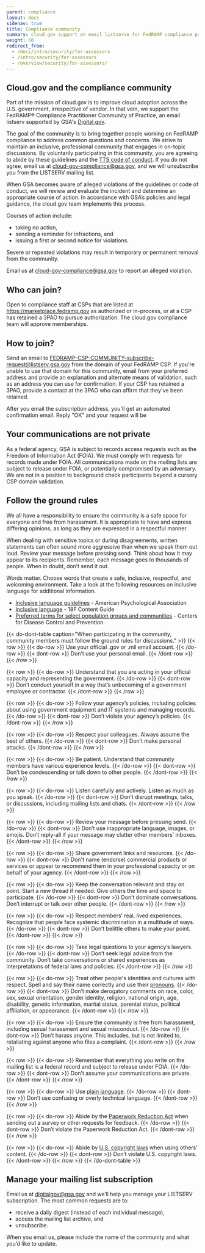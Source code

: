 ```yaml
---
parent: compliance
layout: docs
sidenav: true
title: Compliance community
summary: cloud.gov support an email listserve for FedRAMP compliance practitioners 
weight: 50
redirect_from:
  - /docs/intro/security/for-assessors
  - /intro/security/for-assessors
  - /overview/security/for-assessors/
---
```



## Cloud.gov and the compliance community

Part of the mission of cloud.gov is to improve cloud adoption across the U.S. government, irrespective of vendor. In that vein, we support the FedRAMP®️ Compliance Practitioner Community of Practice, an email listserv supported by GSA's [Digital.gov](https://digital.gov/).

The goal of the community is to bring together people working on FedRAMP compliance to address common questions and concerns.  We strive to maintain an inclusive, professional community that engages in on-topic discussions. By voluntarily participating in this community, you are agreeing to abide by these guidelines and the [TTS code of conduct](https://handbook.tts.gsa.gov/about-us/code-of-conduct/). If you do not agree, email us at [cloud-gov-compliance@gsa.gov](mailto:cloud-gov-compliance@gsa.gov), and we will unsubscribe you from the LISTSERV mailing list.

When GSA becomes aware of alleged violations of the guidelines or code of conduct, we will review and evaluate the incident and determine an appropriate course of action. In accordance with GSA’s policies and legal guidance, the cloud.gov team implements this process.

Courses of action include:

* taking no action,
* sending a reminder for infractions, and
* issuing a first or second notice for violations.

Severe or repeated violations may result in temporary or permanent removal from the community.

Email us at [cloud-gov-compliance@gsa.gov](mailto:cloud-gov-compliance@gsa.gov) to report an alleged violation.

## Who can join?

Open to compliance staff at CSPs that are listed at https://marketplace.fedramp.gov as authorized or in-process, or at a CSP has retained a 3PAO to pursue authorization.
The cloud.gov compliance team will approve memberships.

## How to join?

Send an email to [FEDRAMP-CSP-COMMUNITY-subscribe-request@listserv.gsa.gov](mailto:FEDRAMP-CSP-COMMUNITY-subscribe-request@listserv.gsa.gov) from the domain of your FedRAMP CSP. If you're unable to use that domain for this community, email from your preferred address
and provide an explanation and alternate means of 
validation, such as an address you can use for confirmation. If your CSP has retained a 3PAO, provide a contact at the 3PAO who can affirm that they've been retained.

After you email the subscription address, you'll get an automated confirmation email. Reply "OK" and your request will be 


## Your communications are not private

As a federal agency, GSA is subject to records access requests such as the Freedom of Information Act (FOIA). We must comply with requests for records made under FOIA. All communications made on the mailing lists are subject to release under FOIA, or potentially compromised by an adversary.  We are not in a position to background check participants beyond a cursory CSP domain validation.

## Follow the ground rules

We all have a responsibility to ensure the community is a safe space for everyone and free from harassment. It is appropriate to have and express differing opinions, as long as they are expressed in a respectful manner.

When dealing with sensitive topics or during disagreements, written statements can often sound more aggressive than when we speak them out loud. Review your message before pressing send. Think about how it may appear to its recipients. Remember, each message goes to thousands of people. When in doubt, don’t send it out.

Words matter. Choose words that create a safe, inclusive, respectful, and welcoming environment. Take a look at the following resources on inclusive language for additional information.

* [Inclusive language guidelines](https://www.apa.org/about/apa/equity-diversity-inclusion/language-guidelines) - American Psychological Association
* [Inclusive language](https://content-guide.18f.gov/our-style/inclusive-language/) - 18F Content Guide
* [Preferred terms for select population groups and communities](https://www.cdc.gov/healthcommunication/Preferred_Terms.html) - Centers for Disease Control and Prevention.


{{< do-dont-table caption="When participating in the community, community members must follow the ground rules for discussions." >}}
  {{< row >}}
    {{< do-row >}} Use your official .gov or .mil email account. {{< /do-row >}}
    {{< dont-row >}} Don’t use your personal email. {{< /dont-row >}}
  {{< /row >}}

  {{< row >}}
    {{< do-row >}} Understand that you are acting in your official capacity and representing the government. {{< /do-row >}}
    {{< dont-row >}} Don’t conduct yourself in a way that’s unbecoming of a government employee or contractor. {{< /dont-row >}}
  {{< /row >}}

  {{< row >}}
    {{< do-row >}} Follow your agency’s policies, including policies about using government equipment and IT systems and managing records. {{< /do-row >}}
    {{< dont-row >}} Don’t violate your agency’s policies. {{< /dont-row >}}
  {{< /row >}}

  {{< row >}}
    {{< do-row >}} Respect your colleagues. Always assume the best of others. {{< /do-row >}}
    {{< dont-row >}} Don’t make personal attacks. {{< /dont-row >}}
  {{< /row >}}

  {{< row >}}
    {{< do-row >}} Be patient. Understand that community members have various experience levels. {{< /do-row >}}
    {{< dont-row >}} Don’t be condescending or talk down to other people. {{< /dont-row >}}
  {{< /row >}}

  {{< row >}}
    {{< do-row >}} Listen carefully and actively. Listen as much as you speak. {{< /do-row >}}
    {{< dont-row >}} Don’t disrupt meetings, talks, or discussions, including mailing lists and chats. {{< /dont-row >}}
  {{< /row >}}

  {{< row >}}
    {{< do-row >}} Review your message before pressing send. {{< /do-row >}}
    {{< dont-row >}} Don’t use inappropriate language, images, or emojis. Don’t reply-all if your message may clutter other members’ inboxes. {{< /dont-row >}}
  {{< /row >}}

  {{< row >}}
    {{< do-row >}} Share government links and resources. {{< /do-row >}}
    {{< dont-row >}} Don't name (endorse) commercial products or services or appear to recommend them in your professional capacity or on behalf of your agency. {{< /dont-row >}}
  {{< /row >}}

  {{< row >}}
    {{< do-row >}} Keep the conversation relevant and stay on point. Start a new thread if needed. Give others the time and space to participate. {{< /do-row >}}
    {{< dont-row >}} Don’t dominate conversations. Don’t interrupt or talk over other people. {{< /dont-row >}}
  {{< /row >}}

  {{< row >}}
    {{< do-row >}} Respect members’ real, lived experiences. Recognize that people face systemic discrimination in a multitude of ways. {{< /do-row >}}
    {{< dont-row >}} Don’t belittle others to make your point. {{< /dont-row >}}
  {{< /row >}}

  {{< row >}}
    {{< do-row >}} Take legal questions to your agency’s lawyers. {{< /do-row >}}
    {{< dont-row >}} Don’t seek legal advice from the community. Don’t take conversations or shared experiences as interpretations of federal laws and policies. {{< /dont-row >}}
  {{< /row >}}

  {{< row >}}
    {{< do-row >}} Treat other people's identities and cultures with respect. Spell and say their name correctly and use their [pronouns](https://digital.gov/resources/an-introduction-to-pronouns/). {{< /do-row >}}
    {{< dont-row >}} Don’t make derogatory comments on race, color, sex, sexual orientation, gender identity, religion, national origin, age, disability, genetic information, marital status, parental status, political affiliation, or appearance. {{< /dont-row >}}
  {{< /row >}}

  {{< row >}}
    {{< do-row >}} Ensure the community is free from harassment, including sexual harassment and sexual misconduct. {{< /do-row >}}
    {{< dont-row >}} Don’t harass anyone. This includes, but is not limited to, retaliating against anyone who files a complaint. {{< /dont-row >}}
  {{< /row >}}

  {{< row >}}
    {{< do-row >}} Remember that everything you write on the mailing list is a federal record and subject to release under FOIA. {{< /do-row >}}
    {{< dont-row >}} Don’t assume your communications are private. {{< /dont-row >}}
  {{< /row >}}

  {{< row >}}
    {{< do-row >}} Use <a href="https://www.plainlanguage.gov/" class="usa-link usa-link--external">plain language</a>. {{< /do-row >}}
    {{< dont-row >}} Don’t use confusing or overly technical language. {{< /dont-row >}}
  {{< /row >}}

  {{< row >}}
    {{< do-row >}} Abide by the <a href="https://pra.digital.gov/" class="usa-link usa-link--external">Paperwork Reduction Act</a> when sending out a survey or other requests for feedback. {{< /do-row >}}
    {{< dont-row >}} Don’t violate the Paperwork Reduction Act. {{< /dont-row >}}
  {{< /row >}}

  {{< row >}}
    {{< do-row >}} Abide by <a href="https://www.usa.gov/government-works" class="usa-link usa-link--external">U.S. copyright laws</a> when using others' content. {{< /do-row >}}
    {{< dont-row >}} Don’t violate U.S. copyright laws. {{< /dont-row >}}
  {{< /row >}}
{{< /do-dont-table >}}

## Manage your mailing list subscription
Email us at [digitalgov@gsa.gov](mailto:digitalgov@gsa.gov) and we’ll help you manage your LISTSERV subscription. The most common requests are to:
* receive a daily digest (instead of each individual message),
* access the mailing list archive, and
* unsubscribe.

When you email us, please include the name of the community and what you’d like to update.